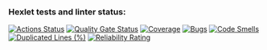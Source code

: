 ### Hexlet tests and linter status:
[![Actions Status](https://github.com/iujhiy/java-project-72/actions/workflows/hexlet-check.yml/badge.svg)](https://github.com/iujhiy/java-project-72/actions)
[![Quality Gate Status](https://sonarcloud.io/api/project_badges/measure?project=iujhiy_java-project-72&metric=alert_status)](https://sonarcloud.io/summary/new_code?id=iujhiy_java-project-72)
[![Coverage](https://sonarcloud.io/api/project_badges/measure?project=iujhiy_java-project-72&metric=coverage)](https://sonarcloud.io/summary/new_code?id=iujhiy_java-project-72)
[![Bugs](https://sonarcloud.io/api/project_badges/measure?project=iujhiy_java-project-72&metric=bugs)](https://sonarcloud.io/summary/new_code?id=iujhiy_java-project-72)
[![Code Smells](https://sonarcloud.io/api/project_badges/measure?project=iujhiy_java-project-72&metric=code_smells)](https://sonarcloud.io/summary/new_code?id=iujhiy_java-project-72)
[![Duplicated Lines (%)](https://sonarcloud.io/api/project_badges/measure?project=iujhiy_java-project-72&metric=duplicated_lines_density)](https://sonarcloud.io/summary/new_code?id=iujhiy_java-project-72)
[![Reliability Rating](https://sonarcloud.io/api/project_badges/measure?project=iujhiy_java-project-72&metric=reliability_rating)](https://sonarcloud.io/summary/new_code?id=iujhiy_java-project-72)
